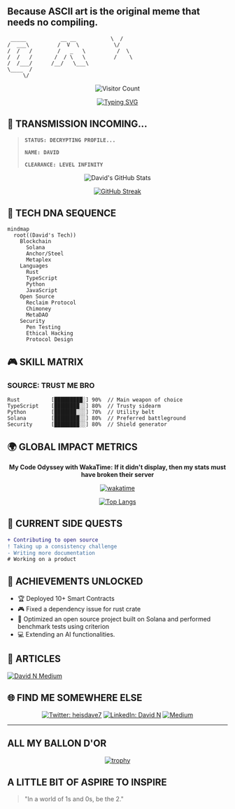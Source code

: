 ## Because ASCII art is the original meme that needs no compiling.
```ascii-art
 _____           __ __           \  /
/  ___\         /  V  \           \/
/  /   /        /   _   \          /  \
/  /   /       /  / \   \         /    \
/  /___/      /__/   \___\           
\____  /                                      
     \/                                      
```

<div align="center">

![Visitor Count](https://profile-counter.glitch.me/davidjrn247/count.svg)

[![Typing SVG](https://readme-typing-svg.demolab.com?font=Fira+Code&pause=1000&color=1CA2F1&center=true&vCenter=true&width=435&lines=Blockchain+Architect;Cybersecurity+Specialist;World-class+Problem+Solver;Breaks+things...+for+science)](https://git.io/typing-svg)

</div>

## 🌌 TRANSMISSION INCOMING... 

> **`STATUS: DECRYPTING PROFILE...`**
> 
> **`NAME: DAVID`**
> 
> **`CLEARANCE: LEVEL INFINITY`**

<div align="center">

![David's GitHub Stats](https://github-readme-stats.vercel.app/api?username=donjne&show_icons=true&theme=radical&hide_border=true&bg_color=0D1117&title_color=1CA2F1&icon_color=1CA2F1&text_color=FFFFFF)

[![GitHub Streak](https://git-hub-streak-stats.vercel.app?user=donjne&theme=slateorange)](https://git.io/streak-stats)

</div>

## 🧬 TECH DNA SEQUENCE

```mermaid
mindmap
  root((David's Tech))
    Blockchain
      Solana
      Anchor/Steel
      Metaplex
    Languages
      Rust
      TypeScript
      Python
      JavaScript
    Open Source
      Reclaim Protocol
      Chimoney
      MetaDAO
    Security
      Pen Testing
      Ethical Hacking
      Protocol Design
```

## 🎮 SKILL MATRIX 
### SOURCE: TRUST ME BRO
<!-- Custom skill bars with gaming-style progress -->
```
Rust          [█████████░] 90%  // Main weapon of choice
TypeScript    [████████░░] 80%  // Trusty sidearm
Python        [███████░░░] 70%  // Utility belt
Solana        [████████░░] 80%  // Preferred battleground
Security      [████████░░] 80%  // Shield generator
```

## 🌍 GLOBAL IMPACT METRICS
<!-- Wakatime stats -->
<div align="center">

**My Code Odyssey with WakaTime:** **If it didn't display, then my stats must have broken their server**

[![wakatime](https://wakatime.com/badge/user/davejne.svg)](https://wakatime.com/@davejne)

</div>

<div align="center">

[![Top Langs](https://github-readme-stats.vercel.app/api/top-langs/?username=donjne&layout=compact&theme=radical&hide_border=true&bg_color=0D1117&title_color=1CA2F1)](https://github.com/anuraghazra/github-readme-stats)

</div>

## 🎯 CURRENT SIDE QUESTS

```diff
+ Contributing to open source
! Taking up a consistency challenge
- Writing more documentation
# Working on a product
```

## 🌟 ACHIEVEMENTS UNLOCKED

- 🏆 Deployed 10+ Smart Contracts 
- 🎮 Fixed a dependency issue for rust crate
- 🚀 Optimized an open source project built on Solana and performed benchmark tests using criterion
- 💻 Extending an AI functionalities.

## 🔮 ARTICLES
<!-- Blog posts -->
[![David N Medium](https://github-readme-medium.vercel.app/?username=davidjrn247&limit=3)](https://medium.com/@davidjrn247)

## 🌐 FIND ME SOMEWHERE ELSE

<div align="center">

[![Twitter: heisdave7](https://img.shields.io/twitter/follow/heisdave7?style=for-the-badge&logo=twitter&logoColor=white&labelColor=1CA2F1&color=black)](https://twitter.com/heisdave7)
[![LinkedIn: David N](https://img.shields.io/badge/-LINKEDIN-0077B5?style=for-the-badge&logo=linkedin&logoColor=white&color=black)](https://ng.linkedin.com/in/david-n-9356a5232)
[![Medium](https://img.shields.io/badge/MEDIUM-12100E?style=for-the-badge&logo=medium&logoColor=white&color=black)](https://medium.com/@davidjrn247)

</div>

</div>

---
## ALL MY BALLON D'OR
<div align="center">
  
[![trophy](https://github-profile-trophy.vercel.app/?username=donjne&theme=radical&no-frame=true&no-bg=true&column=7)](https://github.com/ryo-ma/github-profile-trophy)

</div>

## A LITTLE BIT OF ASPIRE TO INSPIRE
> "In a world of 1s and 0s, be the 2."
